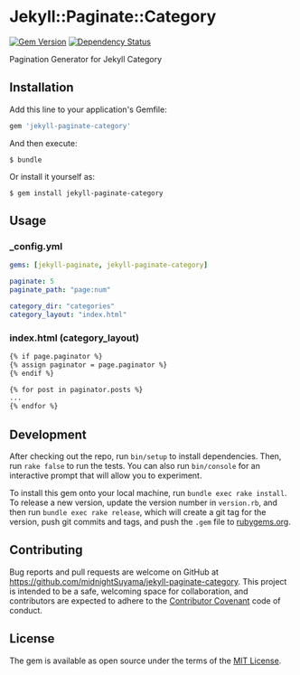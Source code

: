 # Jekyll::Paginate::Category

[![Gem Version](https://badge.fury.io/rb/jekyll-paginate-category.svg)](http://badge.fury.io/rb/jekyll-paginate-category)
[![Dependency Status](https://gemnasium.com/midnightSuyama/jekyll-paginate-category.svg)](https://gemnasium.com/midnightSuyama/jekyll-paginate-category)

Pagination Generator for Jekyll Category

## Installation

Add this line to your application's Gemfile:

```ruby
gem 'jekyll-paginate-category'
```

And then execute:

    $ bundle

Or install it yourself as:

    $ gem install jekyll-paginate-category

## Usage

### _config.yml

```yaml
gems: [jekyll-paginate, jekyll-paginate-category]

paginate: 5
paginate_path: "page:num"

category_dir: "categories"
category_layout: "index.html"
```

### index.html (category_layout)

```html
{% if page.paginator %}
{% assign paginator = page.paginator %}
{% endif %}

{% for post in paginator.posts %}
...
{% endfor %}
```

## Development

After checking out the repo, run `bin/setup` to install dependencies. Then, run `rake false` to run the tests. You can also run `bin/console` for an interactive prompt that will allow you to experiment.

To install this gem onto your local machine, run `bundle exec rake install`. To release a new version, update the version number in `version.rb`, and then run `bundle exec rake release`, which will create a git tag for the version, push git commits and tags, and push the `.gem` file to [rubygems.org](https://rubygems.org).

## Contributing

Bug reports and pull requests are welcome on GitHub at https://github.com/midnightSuyama/jekyll-paginate-category. This project is intended to be a safe, welcoming space for collaboration, and contributors are expected to adhere to the [Contributor Covenant](contributor-covenant.org) code of conduct.


## License

The gem is available as open source under the terms of the [MIT License](http://opensource.org/licenses/MIT).

